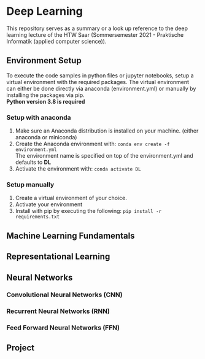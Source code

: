 # Deep Learning

This repository serves as a summary or a look up reference to the deep learning lecture of the HTW Saar (Sommersemester 2021 - Praktische Informatik (applied computer science)).

## Environment Setup

To execute the code samples in python files or jupyter notebooks, setup a virtual environment with the required packages. The virtual environment can either be done directly via anaconda (environment.yml) or manually by installing the packages via pip.  
**Python version 3.8 is required**

### Setup with anaconda

1. Make sure an Anaconda distribution is installed on your machine. (either anaconda or miniconda)
2. Create the Anaconda environment with:
   `conda env create -f environment.yml`  
   The environment name is specified on top of the environment.yml and defaults to **DL**
3. Activate the environment with:
   `conda activate DL`

### Setup manually

1. Create a virtual environment of your choice.
2. Activate your environment
3. Install with pip by executing the following:
   `pip install -r requirements.txt`

## Machine Learning Fundamentals

## Representational Learning

## Neural Networks

### Convolutional Neural Networks (CNN)

### Recurrent Neural Networks (RNN)

### Feed Forward Neural Networks (FFN)

## Project
